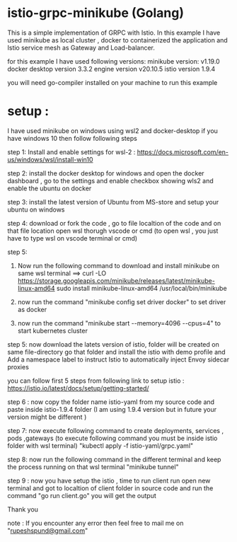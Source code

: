 # istio-grpc-minikube (Golang)

This is a simple implementation of GRPC with Istio.
In this example I have used minikube as local cluster , docker to containerized the application and Istio service mesh as Gateway and Load-balancer.

for this example I have used following versions: 
minikube version: v1.19.0
docker desktop version 3.3.2 engine version v20.10.5
istio version 1.9.4
 
 you will need go-compiler installed on your machine to run this example

# setup : 
 I have  used minikube on windows using wsl2 and docker-desktop if you have windows 10 then follow following steps 

step 1:
Install and enable settings for wsl-2 : https://docs.microsoft.com/en-us/windows/wsl/install-win10

step 2:
install the docker desktop for windows and  open the docker dashboard , go to the settings and enable checkbox showing wls2 and enable the ubuntu on docker

step 3:
install the latest version of Ubuntu from MS-store and setup your ubuntu on windows

step 4:
download or fork the code , go to file localtion of the code and on that file location open wsl thorugh vscode or cmd (to open wsl , you just have to type wsl on vscode terminal or cmd)

step 5:
 1. Now run the following command to download and install minikube on same wsl terminal ==>
 curl -LO https://storage.googleapis.com/minikube/releases/latest/minikube-linux-amd64
 sudo install minikube-linux-amd64 /usr/local/bin/minikube

 2. now run the command "minikube config set driver docker" to set driver as docker
 
 3. now run the command "minikube start --memory=4096 --cpus=4" to start kubernetes cluster

step 5:
now download  the latets version of istio, folder will be created on same file-directory go that folder and install the istio with demo profile and Add a namespace label to instruct Istio to automatically inject Envoy sidecar proxies

you can follow first 5 steps from following link to setup istio :
  https://istio.io/latest/docs/setup/getting-started/

step 6 : 
now copy the folder name istio-yaml from my source code and paste inside istio-1.9.4 folder (I am using 1.9.4 version but in future your version might be different ) 

step 7:
now execute following command to create deployments, services , pods ,gateways (to execute following command you must be inside istio folder with wsl terminal)
  "kubectl apply -f istio-yaml/grpc.yaml"
  
step 8:
now run the following command in the different terminal and keep the process running on that wsl terminal
 "minikube tunnel"
 
step 9 :
now you have setup the istio , time to run client run 
open new terminal and got to localtion of client folder in source code and run the command "go run client.go"
you will get the output 

Thank you

note : If you encounter any error then feel free to mail me on "rupeshspund@gmail.com"
